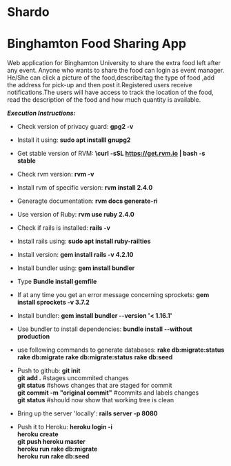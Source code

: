# Shardo
# Binghamton Food Sharing App
Web application for Binghamton University to share the extra food left after any event. Anyone who wants to share the food can login as event manager. He/She can click a picture of the food,describe/tag the type of food ,add the address for pick-up and then post it.Registered users receive notifications.The users will have access to track the location of the food, read the description of the food and how much quantity is available.

***Execution Instructions:***
- Check version of privacy guard: **gpg2 -v**
- Install it using: **sudo apt installl gnupg2**
- Get stable version of RVM: **\curl -sSL https://get.rvm.io | bash -s stable**
- Check rvm version: **rvm -v**
- Install rvm of specific version: **rvm install 2.4.0**
- Generagte documentation: **rvm docs generate-ri**
- Use version of Ruby: **rvm use ruby 2.4.0**
- Check if rails is installed: **rails -v**
- Install rails using: **sudo apt install ruby-railties**
- Install version: **gem install rails -v 4.2.10**
- Install bundler using: **gem install bundler**
- Type **Bundle install gemfile**
- If at any time you get an error message concerning sprockets: **gem install sprockets -v 3.7.2**
- Install bundler: **gem install bundler --version '< 1.16.1'**
- Use bundler to install dependencies: **bundle install --without production**
- use following commands to generate databases: **rake db:migrate:status**
                                                **rake db:migrate**
                                                **rake db:migrate:status**
                                                **rake db:seed**

- Push to github: **git init** </br>
                  **git add .**     #stages uncommited changes </br>
                  **git status**    #shows changes that are staged for commit </br>
                  **git commit -m "original commit"**    #commits and labels changes </br>
                  **git status**    #should now show that working tree is clean </br>

- Bring up the server 'locally': **rails server -p 8080**

- Push it to Heroku: **heroku login -i** </br>
                     **heroku create** </br>
                     **git push heroku master** </br>
                     **heroku run rake db:migrate** </br>
                     **heroku run rake db:seed** </br>




 
 
 
